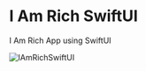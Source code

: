 # I Am Rich SwiftUI

I Am Rich App using SwiftUI

![IAmRichSwiftUI](https://user-images.githubusercontent.com/75540250/181759631-67d7acee-c8c8-4146-8b62-31a2f61e3196.jpg)
